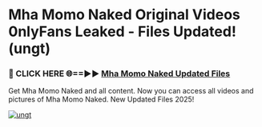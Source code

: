 # Mha Momo Naked Original Videos 0nlyFans Leaked - Files Updated! (ungt)

<h3>🔴 CLICK HERE 🌐==►► <a href="https://tinyurl.com/up5wt9bj" rel="nofollow">Mha Momo Naked Updated Files</a></h3>

Get Mha Momo Naked and all content. Now you can access all videos and pictures of Mha Momo Naked. New Updated Files 2025!

[![ungt](https://i.imgur.com/ABiUzMV.gif)](https://tinyurl.com/up5wt9bj)
